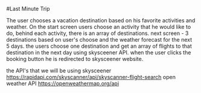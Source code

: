 #Last Minute Trip

The user chooses a vacation destination based on his favorite activities and weather.
On the start screen users choose an activity that he would like to do, behind each activity, there is an array of destinations. 
next screen -  3 destinations based on user's choose and the weather forecast for the next 5 days.
the users choose one destination and get an array of flights to that destination in the next day using skysceener API. 
when the user clicks the booking button he is redirected to skysceener website. 

the API's that we will be using 
skysceener https://rapidapi.com/skyscanner/api/skyscanner-flight-search
open weather API https://openweathermap.org/api


